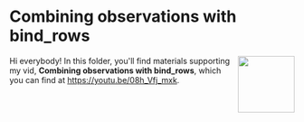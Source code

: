# Combining observations with bind_rows
[<img src="bind_rows thumb.jpg" align="right" height="100" />](<https://youtu.be/08h_Vfj_mxk>)

Hi everybody! In this folder, you'll find materials supporting my vid, **Combining observations with bind_rows**, which you can find at <https://youtu.be/08h_Vfj_mxk>. 

